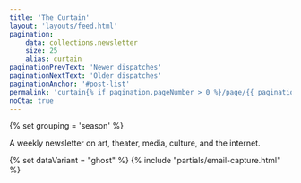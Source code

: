 ```yaml
---
title: 'The Curtain'
layout: 'layouts/feed.html'
pagination:
    data: collections.newsletter
    size: 25
    alias: curtain
paginationPrevText: 'Newer dispatches'
paginationNextText: 'Older dispatches'
paginationAnchor: '#post-list'
permalink: 'curtain{% if pagination.pageNumber > 0 %}/page/{{ pagination.pageNumber }}{% endif %}/index.html'
noCta: true
---
```


{% set grouping = 'season' %}

A weekly newsletter on art, theater, media, culture, and the internet.

<!-- I try to make it feel personal, and hundreds of folks seem to love it. -->

{% set dataVariant = "ghost" %}
{% include "partials/email-capture.html" %}

<!-- Not in the loop yet? [Sign up here](#cta). -->
